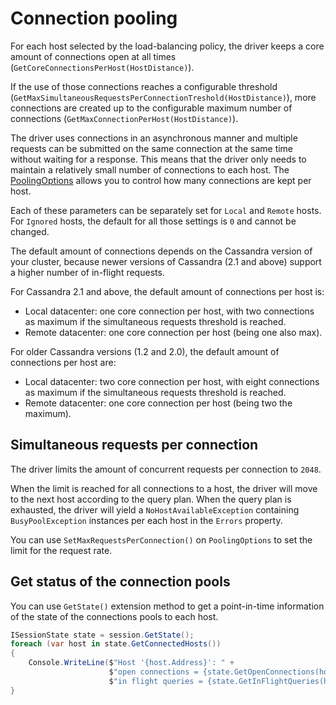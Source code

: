 # Connection pooling

For each host selected by the load-balancing policy, the driver keeps a core amount of connections open at all times (`GetCoreConnectionsPerHost(HostDistance)`).

If the use of those connections reaches a configurable threshold (`GetMaxSimultaneousRequestsPerConnectionTreshold(HostDistance)`), more connections are created up to the configurable maximum number of connections (`GetMaxConnectionPerHost(HostDistance)`).

The driver uses connections in an asynchronous manner and multiple requests can be submitted on the same connection at the same time without waiting for a response. This means that the driver only needs to maintain a relatively small number of connections to each host. The [PoolingOptions][pooling-options-api] allows you to control how many connections are kept per host.

Each of these parameters can be separately set for `Local` and `Remote` hosts. For `Ignored` hosts, the default for all those settings is `0` and cannot be changed.

The default amount of connections depends on the Cassandra version of your cluster, because newer versions of Cassandra (2.1 and above) support a higher number of in-flight requests.

For Cassandra 2.1 and above, the default amount of connections per host is:

- Local datacenter: one core connection per host, with two connections as maximum if the simultaneous requests threshold is reached.
- Remote datacenter: one core connection per host (being one also max).

For older Cassandra versions (1.2 and 2.0), the default amount of connections per host are:

- Local datacenter: two core connection per host, with eight connections as maximum if the simultaneous requests threshold is reached.
- Remote datacenter: one core connection per host (being two the maximum).

## Simultaneous requests per connection

The driver limits the amount of concurrent requests per connection to `2048`.

When the limit is reached for all connections to a host, the driver will move to the next host according to the query plan. When the query plan is exhausted, the driver will yield a `NoHostAvailableException` containing `BusyPoolException` instances per each host in the `Errors` property.

You can use `SetMaxRequestsPerConnection()` on `PoolingOptions` to set the limit for the request rate.

## Get status of the connection pools

You can use `GetState()` extension method to get a point-in-time information of the state of the connections pools to each host.

```csharp
ISessionState state = session.GetState();
foreach (var host in state.GetConnectedHosts())
{
    Console.WriteLine($"Host '{host.Address}': " +
                      $"open connections = {state.GetOpenConnections(host)}; " +
                      $"in flight queries = {state.GetInFlightQueries(host)}");
}
```

[pooling-options-api]: https://docs.datastax.com/en/drivers/csharp/latest/api/Cassandra.PoolingOptions.html